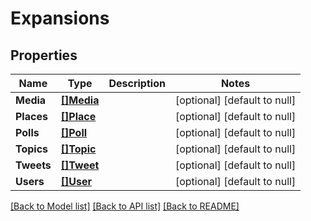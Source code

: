# Expansions

## Properties
Name | Type | Description | Notes
------------ | ------------- | ------------- | -------------
**Media** | [**[]Media**](Media.md) |  | [optional] [default to null]
**Places** | [**[]Place**](Place.md) |  | [optional] [default to null]
**Polls** | [**[]Poll**](Poll.md) |  | [optional] [default to null]
**Topics** | [**[]Topic**](Topic.md) |  | [optional] [default to null]
**Tweets** | [**[]Tweet**](Tweet.md) |  | [optional] [default to null]
**Users** | [**[]User**](User.md) |  | [optional] [default to null]

[[Back to Model list]](../README.md#documentation-for-models) [[Back to API list]](../README.md#documentation-for-api-endpoints) [[Back to README]](../README.md)

